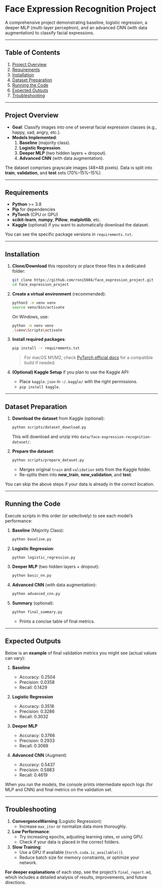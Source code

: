 
# Face Expression Recognition Project

A comprehensive project demonstrating baseline, logistic regression, a deeper MLP (multi-layer perceptron), and an advanced CNN (with data augmentation) to classify facial expressions.

---

## Table of Contents
1. [Project Overview](#project-overview)
2. [Requirements](#requirements)
3. [Installation](#installation)
4. [Dataset Preparation](#dataset-preparation)
5. [Running the Code](#running-the-code)
6. [Expected Outputs](#expected-outputs)
7. [Troubleshooting](#troubleshooting)

---

## Project Overview

- **Goal**: Classify images into one of several facial expression classes (e.g., happy, sad, angry, etc.).  
- **Models Implemented**:
  1. **Baseline** (majority class).
  2. **Logistic Regression**.
  3. **Deeper MLP** (two hidden layers + dropout).
  4. **Advanced CNN** (with data augmentation).

The dataset comprises grayscale images (48×48 pixels). Data is split into **train**, **validation**, and **test** sets (70%–15%–15%).

---

## Requirements

- **Python** >= 3.8
- **Pip** for dependencies
- **PyTorch** (CPU or GPU)
- **scikit-learn**, **numpy**, **Pillow**, **matplotlib**, etc.
- **Kaggle** (optional) if you want to automatically download the dataset.

You can see the specific package versions in `requirements.txt`.

---

## Installation

1. **Clone/Download** this repository or place these files in a dedicated folder:
   ```bash
   git clone https://github.com/roni5604/face_expression_project.git
   cd face_expression_project
   ```

2. **Create a virtual environment** (recommended):
   ```bash
   python3 -m venv venv
   source venv/bin/activate
   ```
   On Windows, use:
   ```bash
   python -m venv venv
   .\venv\Scripts\activate
   ```

3. **Install required packages**:
   ```bash
   pip install -r requirements.txt
   ```
   > For macOS M1/M2, check [PyTorch official docs](https://pytorch.org) for a compatible build if needed.

4. **(Optional) Kaggle Setup** if you plan to use the Kaggle API:
   - Place `kaggle.json` in `~/.kaggle/` with the right permissions.
   - `pip install kaggle`.

---

## Dataset Preparation

1. **Download the dataset** from Kaggle (optional):
   ```bash
   python scripts/dataset_download.py
   ```
   This will download and unzip into `data/face-expression-recognition-dataset/`.

2. **Prepare the dataset**:
   ```bash
   python scripts/prepare_dataset.py
   ```
   - Merges original `train` and `validation` sets from the Kaggle folder.
   - Re-splits them into **new_train**, **new_validation**, and **test**.

You can skip the above steps if your data is already in the correct location.

---

## Running the Code

Execute scripts in this order (or selectively) to see each model’s performance:

1. **Baseline** (Majority Class):
   ```bash
   python baseline.py
   ```
2. **Logistic Regression**:
   ```bash
   python logistic_regression.py
   ```
3. **Deeper MLP** (two hidden layers + dropout):
   ```bash
   python basic_nn.py
   ```
4. **Advanced CNN** (with data augmentation):
   ```bash
   python advanced_cnn.py
   ```
5. **Summary** (optional):
   ```bash
   python final_summary.py
   ```
   - Prints a concise table of final metrics.

---

## Expected Outputs

Below is an **example** of final validation metrics you might see (actual values can vary):

1. **Baseline**  
   - Accuracy: 0.2504  
   - Precision: 0.0358  
   - Recall: 0.1429  

2. **Logistic Regression**  
   - Accuracy: 0.3518  
   - Precision: 0.3286  
   - Recall: 0.3032  

3. **Deeper MLP**  
   - Accuracy: 0.3766  
   - Precision: 0.2933  
   - Recall: 0.3069  

4. **Advanced CNN** (Augment)  
   - Accuracy: 0.5437  
   - Precision: 0.5883  
   - Recall: 0.4619  

When you run the models, the console prints intermediate epoch logs (for MLP and CNN) and final metrics on the validation set.

---

## Troubleshooting

1. **ConvergenceWarning** (Logistic Regression):  
   - Increase `max_iter` or normalize data more thoroughly.  
2. **Low Performance**:
   - Try increasing epochs, adjusting learning rates, or using GPU.  
   - Check if your data is placed in the correct folders.  
3. **Slow Training**:
   - Use a GPU if available (`torch.cuda.is_available()`).  
   - Reduce batch size for memory constraints, or optimize your network.

**For deeper explanations** of each step, see the project’s `final_report.md`, which includes a detailed analysis of results, improvements, and future directions.

